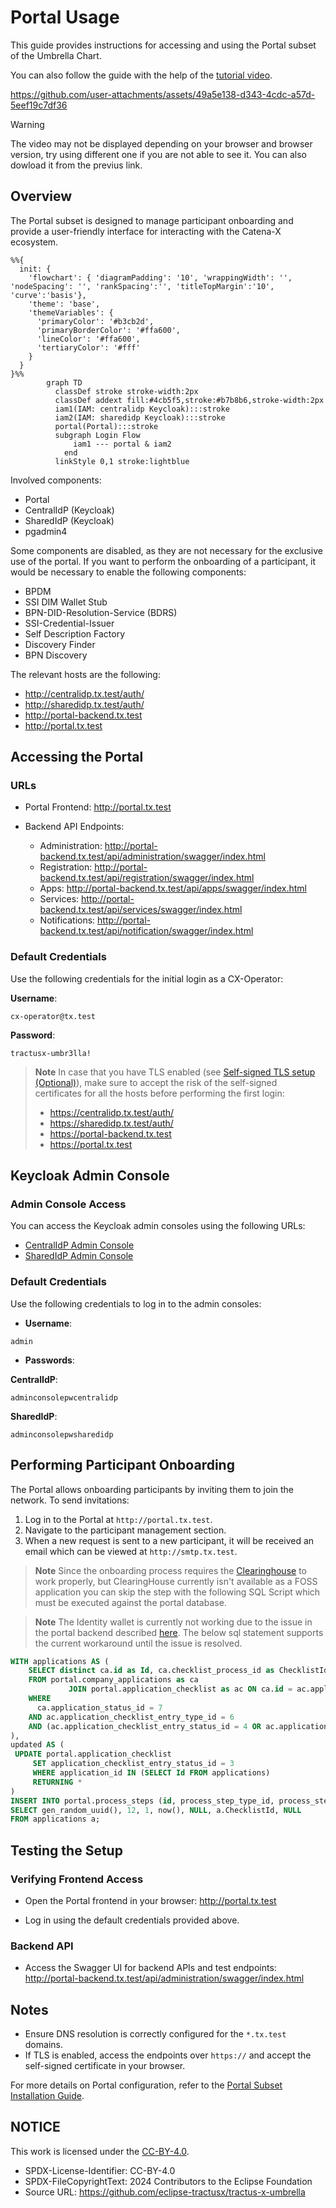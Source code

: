 # Portal Usage

This guide provides instructions for accessing and using the Portal subset of the Umbrella Chart.

You can also follow the guide with the help of the [tutorial video](https://github.com/eclipse-tractusx/eclipse-tractusx.github.io.largefiles/blob/main/umbrella/video-tutorials/portal-Installation.mp4).

https://github.com/user-attachments/assets/49a5e138-d343-4cdc-a57d-5eef19c7df36
> [!WARNING]
> The video may not be displayed depending on your browser and browser version, try using different one if you are not able to see it.
> You can also dowload it from the previus link.

## Overview

The Portal subset is designed to manage participant onboarding and provide a user-friendly interface for interacting with the Catena-X ecosystem.

```mermaid
%%{
  init: {
    'flowchart': { 'diagramPadding': '10', 'wrappingWidth': '', 'nodeSpacing': '', 'rankSpacing':'', 'titleTopMargin':'10', 'curve':'basis'},
    'theme': 'base',
    'themeVariables': {
      'primaryColor': '#b3cb2d',
      'primaryBorderColor': '#ffa600',
      'lineColor': '#ffa600',
      'tertiaryColor': '#fff'
    }
  }
}%%
        graph TD
          classDef stroke stroke-width:2px
          classDef addext fill:#4cb5f5,stroke:#b7b8b6,stroke-width:2px
          iam1(IAM: centralidp Keycloak):::stroke
          iam2(IAM: sharedidp Keycloak):::stroke
          portal(Portal):::stroke
          subgraph Login Flow
              iam1 --- portal & iam2
            end
          linkStyle 0,1 stroke:lightblue
```

Involved components:

- Portal
- CentralIdP (Keycloak)
- SharedIdP (Keycloak)
- pgadmin4

Some components are disabled, as they are not necessary for the exclusive use of the portal. If you want to perform the onboarding of a participant, it would be necessary to enable the following components:

- BPDM
- SSI DIM Wallet Stub
- BPN-DID-Resolution-Service (BDRS)
- SSI-Credential-Issuer
- Self Description Factory
- Discovery Finder
- BPN Discovery

The relevant hosts are the following:

- <http://centralidp.tx.test/auth/>
- <http://sharedidp.tx.test/auth/>
- <http://portal-backend.tx.test>
- <http://portal.tx.test>

## Accessing the Portal

### URLs

- Portal Frontend: <http://portal.tx.test>

- Backend API Endpoints:
  - Administration: <http://portal-backend.tx.test/api/administration/swagger/index.html>
  - Registration: <http://portal-backend.tx.test/api/registration/swagger/index.html>
  - Apps: <http://portal-backend.tx.test/api/apps/swagger/index.html>
  - Services: <http://portal-backend.tx.test/api/services/swagger/index.html>
  - Notifications: <http://portal-backend.tx.test/api/notification/swagger/index.html>

### Default Credentials

Use the following credentials for the initial login as a CX-Operator:

**Username**:

```text
cx-operator@tx.test
```

**Password**:

```text
tractusx-umbr3lla!
```

> **Note**
> In case that you have TLS enabled (see [Self-signed TLS setup (Optional)](../network/tls)), make sure to accept the risk of the self-signed certificates for all the hosts before performing the first login:
>
> - <https://centralidp.tx.test/auth/>
> - <https://sharedidp.tx.test/auth/>
> - <https://portal-backend.tx.test>
> - <https://portal.tx.test>

## Keycloak Admin Console

### Admin Console Access

You can access the Keycloak admin consoles using the following URLs:

- [CentralIdP Admin Console](http://centralidp.tx.test/auth/)
- [SharedIdP Admin Console](http://sharedidp.tx.test/auth/)

### Default Credentials

Use the following credentials to log in to the admin consoles:

- **Username**:

```text
admin
```

- **Passwords**:

**CentralIdP**:

```text
adminconsolepwcentralidp
```

**SharedIdP**:

```text
adminconsolepwsharedidp
```

## Performing Participant Onboarding

The Portal allows onboarding participants by inviting them to join the network. To send invitations:

1. Log in to the Portal at `http://portal.tx.test`.
2. Navigate to the participant management section.
3. When a new request is sent to a new participant, it will be received an email which can be viewed at `http://smtp.tx.test`.

> **Note**
> Since the onboarding process requires the [Clearinghouse](https://github.com/eclipse-tractusx/portal-assets/blob/v2.1.0/docs/developer/Technical%20Documentation/Interface%20Contracts/Clearinghouse.md) to work properly, but ClearingHouse currently isn't available as a FOSS application you can skip the step with the following SQL Script which must be executed against the portal database.

> **Note**
> The Identity wallet is currently not working due to the issue in the portal backend described [here](https://github.com/eclipse-tractusx/portal/issues/499). The below sql statement supports the current workaround until the issue is resolved.

```sql
WITH applications AS (
    SELECT distinct ca.id as Id, ca.checklist_process_id as ChecklistId
    FROM portal.company_applications as ca
             JOIN portal.application_checklist as ac ON ca.id = ac.application_id
    WHERE 
      ca.application_status_id = 7 
    AND ac.application_checklist_entry_type_id = 6
    AND (ac.application_checklist_entry_status_id = 4 OR ac.application_checklist_entry_status_id = 1)
),
updated AS (
 UPDATE portal.application_checklist
     SET application_checklist_entry_status_id = 3
     WHERE application_id IN (SELECT Id FROM applications)
     RETURNING *
)
INSERT INTO portal.process_steps (id, process_step_type_id, process_step_status_id, date_created, date_last_changed, process_id, message)
SELECT gen_random_uuid(), 12, 1, now(), NULL, a.ChecklistId, NULL
FROM applications a;
```

## Testing the Setup

### Verifying Frontend Access

- Open the Portal frontend in your browser: <http://portal.tx.test>

- Log in using the default credentials provided above.

### Backend API

- Access the Swagger UI for backend APIs and test endpoints: <http://portal-backend.tx.test/api/administration/swagger/index.html>

## Notes

- Ensure DNS resolution is correctly configured for the `*.tx.test` domains.
- If TLS is enabled, access the endpoints over `https://` and accept the self-signed certificate in your browser.

For more details on Portal configuration, refer to the [Portal Subset Installation Guide](../setup/README.md#portal-subset).

## NOTICE

This work is licensed under the [CC-BY-4.0](https://creativecommons.org/licenses/by/4.0/legalcode).

- SPDX-License-Identifier: CC-BY-4.0
- SPDX-FileCopyrightText: 2024 Contributors to the Eclipse Foundation
- Source URL: <https://github.com/eclipse-tractusx/tractus-x-umbrella>
